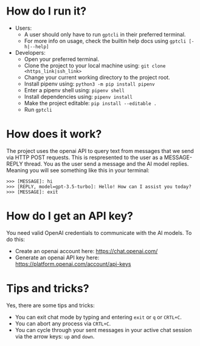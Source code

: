 # How do I run it?
- Users:
    - A user should only have to run ```gptcli``` in their preferred terminal.
    - For more info on usage, check the builtin help docs using ```gptcli [-h|--help]```
- Developers:
    - Open your preferred terminal.
    - Clone the project to your local machine using: ```git clone <https_link|ssh_link>```
    - Change your current working directory to the project root.
    - Install pipenv using: ```python3 -m pip install pipenv```
    - Enter a pipenv shell using: ```pipenv shell```
    - Install dependencies using: ```pipenv install```
    - Make the project editable: ```pip install --editable .```
    - Run ```gptcli```

# How does it work?
The project uses the openai API to query text from messages that we send via HTTP POST requests. This is respresented to the user as a MESSAGE-REPLY thread. You as the user send a message and the AI model replies. Meaning you will see something like this in your terminal:
```text
>>> [MESSAGE]: hi
>>> [REPLY, model=gpt-3.5-turbo]: Hello! How can I assist you today?
>>> [MESSAGE]: exit
```

# How do I get an API key?
You need valid OpenAI credentials to communicate with the AI models. To do this:
- Create an openai account here: https://chat.openai.com/
- Generate an openai API key here: https://platform.openai.com/account/api-keys

# Tips and tricks?
Yes, there are some tips and tricks:
- You can exit chat mode by typing and entering ```exit``` or ```q``` or ```CRTL+C```.
- You can abort any process via ```CRTL+C```.
- You can cycle through your sent messages in your active chat session via the arrow keys: ```up``` and ```down```.
